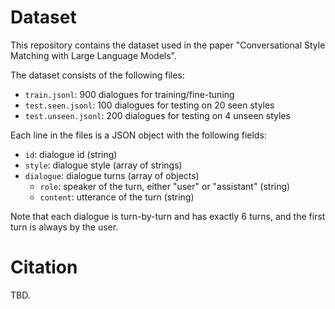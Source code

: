 # Dataset

This repository contains the dataset used in the paper "Conversational Style Matching with Large Language Models".

The dataset consists of the following files:
- `train.jsonl`: 900 dialogues for training/fine-tuning
- `test.seen.jsonl`: 100 dialogues for testing on 20 seen styles
- `test.unseen.jsonl`: 200 dialogues for testing on 4 unseen styles

Each line in the files is a JSON object with the following fields:
- `id`: dialogue id (string)
- `style`: dialogue style (array of strings)
- `dialogue`: dialogue turns (array of objects)
  - `role`: speaker of the turn, either "user" or "assistant" (string)
  - `content`: utterance of the turn (string)

Note that each dialogue is turn-by-turn and has exactly 6 turns, and the first turn is always by the user.

# Citation

TBD.